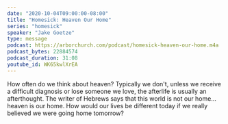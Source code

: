 ```yaml
---
date: "2020-10-04T09:00:00-08:00"
title: "Homesick: Heaven Our Home"
series: "homesick"
speaker: "Jake Goetze"
type: message
podcast: https://arborchurch.com/podcast/homesick-heaven-our-home.m4a
podcast_bytes: 22884574
podcast_duration: 31:08
youtube_id: WK65kwlXrEA
---
```


How often do we think about heaven? Typically we don't, unless we receive a difficult diagnosis or lose someone we love, the afterlife is usually an afterthought. The writer of Hebrews says that this world is not our home... heaven is our home. How would our lives be different today if we really believed we were going home tomorrow? 
 
